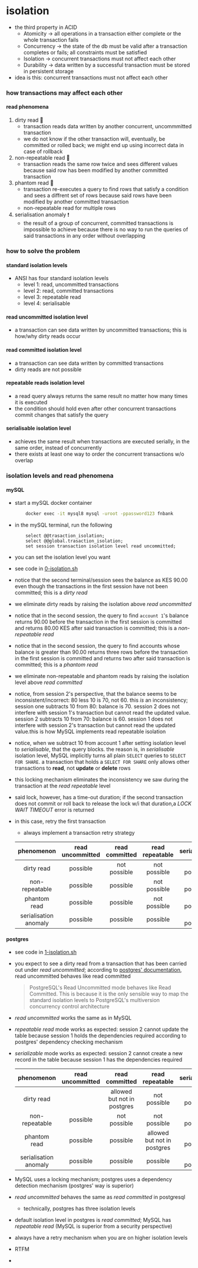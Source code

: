 # isolation
* the third property in ACID
    - Atomicity &rarr; all operations in a transaction either complete or the whole transaction fails
    - Concurrency &rarr; the state of the db must be valid after a transaction completes or fails; all constraints must be satisfied
    - Isolation &rarr; concurrent transactions must not affect each other
    - Durability &rarr; data written by a successful transaction must be stored in persistent storage
* idea is this: concurrent transactions must not affect each other
### how transactions may affect each other
#### read phenomena 
1. dirty read 💩
    * transaction reads data written by another concurrent, uncommmitted transaction
    * we do not know if the other transaction will, eventually, be committed or rolled back; we might end up using incorrect data in case of rollback
2. non-repeatable read 🤡
    * transaction reads the same row twice and sees different values because said row has been modified by another committed transaction
3. phantom read 👻
    * transaction re-executes a query to find rows that satisfy a condition and sees a diffrent set of rows because said rows have been modified by another committed transaction
    * non-repeatable read for multiple rows
4. serialisation anomaly ❗
    * the result of a group of concurrent, committed transactions is impossible to achieve because there is no way to run the queries of said transactions in any order without overlapping
### how to solve the problem
#### standard isolation levels
* ANSI has four standard isolation levels
    - level 1: read, uncommitted transactions
    - level 2: read, committed transactions
    - level 3: repeatable read
    - level 4: serialisable
#### read uncommitted isolation level
* a transaction can see data written by uncommitted transactions; this is how/why dirty reads occur
#### read committed isolation level
* a transaction can see data written by committed transactions
* dirty reads are not possible
#### repeatable reads isolation level
* a read query always returns the same result no matter how many times it is executed
* the condition should hold even after other concurrent transactions commit changes that satisfy the query
#### serialisable isolation level
* achieves the same result when transactions are executed serially, in the same order, instead of concurrently
* there exists at least one way to order the concurrent transactions w/o overlap
### isolation levels and read phenomena
#### mySQL
* start a mySQL docker container

    ```bash
        docker exec -it mysql8 mysql -uroot -ppassword123 fnbank
    ```

* in the mySQL terminal, run the following

    ```mysql
        select @@trasaction_isolation;
        select @@global.trasaction_isolation;
        set session transaction isolation level read uncommitted;
    ```

* you can set the isolation level you want
* see code in [0-isolation.sh][def]
* notice that the second terminal/session sees the balance as KES 90.00 even though the transactions in the first session have not been committed; this is a *dirty read*
* we eliminate dirty reads by raising the isolation above *read uncommitted*
* notice that in the second session, the query to find `account 1`'s balance returns 90.00 before the transaction in the first session is committed and returns 80.00 KES after said transaction is committed; this is a *non-repeatable read*
* notice that in the second session, the query to find accounts whose balance is greater than 90.00 returns three rows before the transaction in the first session is committed and returns two after said transaction is committed; this is a *phantom read*
* we eliminate non-repeatable and phantom reads by raising the isolation level above *read committed*
* notice, from session 2's perspective, that the balance seems to be inconsistent/incorrect: 80 less 10 is 70, not 60. this *is* an inconsistency; session one subtracts 10 from 80: balance is 70. session 2 does not interfere with session 1's transaction but cannot read the updated value. session 2 subtracts 10 from 70: balance is 60. session 1 does not interfere with session 2's transaction  but cannot read the updated value.this is how MySQL implements read repeatable isolation
* notice, when we subtract 10 from account 1 after setting isolation level to *serialisable*, that the query blocks. the reason is, in *serialisable* isolation level, MySQL implicitly turns all plain `SELECT` queries to `SELECT FOR SHARE`. a transaction that holds a `SELECT FOR SHARE` only allows other transactions to **read**, not **update** or **delete** rows
* this locking mechanism  eliminates the inconsistency we saw during the transaction at the *read repeatable* level
* said lock, however, has a time-out duration; if the second transaction does not commit or roll back to release the lock w/i that duration,a *LOCK WAIT TIMEOUT* error is returned
* in this case, retry the first transaction
    - always implement a transaction retry strategy

    |phenomenon|read uncommitted|read committed|read repeatable|serialisable|
    |:---:|:---:|:---:|:---:|:---:|
    |dirty read|possible|not possible|not possible|not possible|
    |non-repeatable|possible|possible|not possible|not possible|
    |phantom read|possible|possible|not possible|not possible|
    |serialisation anomaly|possible|possible|possible|not possible|

#### postgres
* see code in [1-isolation.sh][def2]
* you expect to see a dirty read from a transaction that has been carried out under *read uncommitted*; according to [postgres' documentation][def3], read uncommitted behaves like read committed
    > PostgreSQL's Read Uncommitted mode behaves like Read Committed. This is because it is the only sensible way to
    > map the standard isolation levels to PostgreSQL's multiversion concurrency control architecture
* *read uncommitted* works the same as in MySQL
* *repeatable read* mode works as expected: session 2 cannot update the table because session 1 holds the dependencies required according to postgres' dependency checking mechanism
* *serializable* mode works as expected: session 2 cannot create a new record in the table because session 1 has the dependencies required

    |phenomenon|read uncommitted|read committed|read repeatable|serialisable|
    |:---:|:---:|:---:|:---:|:---:|
    |dirty read||allowed but not in postgres|not possible|not possible|
    |non-repeatable|possible|not possible|not possible|not possible|
    |phantom read|possible|possible|allowed but not in postgres|not possible|
    |serialisation anomaly|possible|possible|possible|not possible|

* MySQL uses a locking mechanism; postgres uses a dependency detection mechanism (postgres' way is superior)
* *read uncommitted* behaves the same as *read committed* in postgresql
    - technically, postgres has three isolation levels
* default isolation level in postgres is *read committed*; MySQL has *repeatable read* (MySQL is superior from a security perspective)
* always have a retry mechanism when you are on higher isolation levels
* RTFM
* 

[def]: ./0-isolation.sh
[def2]: ./1-isolation.sh
[def3]: https://www.postgresql.org/docs/current/transaction-iso.html